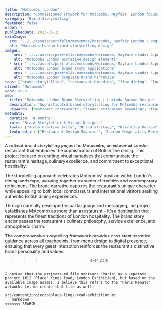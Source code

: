```yaml
---
title: "Motcombs, London"
description: "Commissioned artwork for Motcombs, Mayfair, London focusing on capturing the restaurant’s atmosphere and different characters within its clientele."
category: "Brand Storytelling"
featured: false
order: 7
publishedDate: 2023-06-15
mainImage:
  src: "../../assets/portfolio/motcombs/Motcombs, Mayfair London 1.png"
  alt: "Motcombs London brand storytelling design"
images:
  - src: "../../assets/portfolio/motcombs/Motcombs, Mayfair London 2.png"
    alt: "Motcombs London narrative design elements"
  - src: "../../assets/portfolio/motcombs/Motcombs, Mayfair London 3.png"
    alt: "Motcombs London brand story applications"
  - src: "../../assets/portfolio/motcombs/Motcombs, Mayfair London 4.png"
    alt: "Motcombs London complete brand narrative"
tags: ["brand-storytelling", "restaurant-branding", "fine-dining", "london", "hospitality", "mayfair"]
client: "Motcombs"
year: 2023
seo:
  title: "Motcombs London Brand Storytelling | Lucinda Burman Design"
  description: "Sophisticated brand storytelling for Motcombs restaurant in London. Visual narratives capturing fine dining and British hospitality essence."
  keywords: ["motcombs restaurant", "london restaurant branding", "fine dining branding", "mayfair restaurant design", "hospitality storytelling"]
metadata:
  duration: "4 months"
  role: "Brand Storyteller & Visual Designer"
  tools: ["Adobe Creative Suite", "Brand Strategy", "Narrative Design"]
  featured_in: ["Restaurant Design Magazine", "London Hospitality Review"]
---
```


A refined brand storytelling project for Motcombs, an esteemed London restaurant that embodies the sophistication of British fine dining. This project focused on crafting visual narratives that communicate the restaurant's heritage, culinary excellence, and commitment to exceptional hospitality.

The storytelling approach celebrates Motcombs' position within London's dining landscape, weaving together elements of tradition and contemporary refinement. The brand narrative captures the restaurant's unique character while appealing to both local connoisseurs and international visitors seeking authentic British dining experiences.

Through carefully developed visual language and messaging, the project establishes Motcombs as more than a restaurant – it's a destination that represents the finest traditions of London hospitality. The brand story encompasses the restaurant's culinary philosophy, service excellence, and atmospheric charm.

The comprehensive storytelling framework provides consistent narrative guidance across all touchpoints, from menu design to digital presence, ensuring that every guest interaction reinforces the restaurant's distinctive brand personality and values.
>>>>>>>REPLACE
```

I notice that the projects.md file mentions "Paris" as a separate project (#12 'Place' Kings Road, London Exhibition), but based on the available image assets, I believe this refers to the "Paris Renato" artwork. Let me create that file as well:

src/content/projects/place-kings-road-exhibition.md
```markdown
<<<<<<< SEARCH
